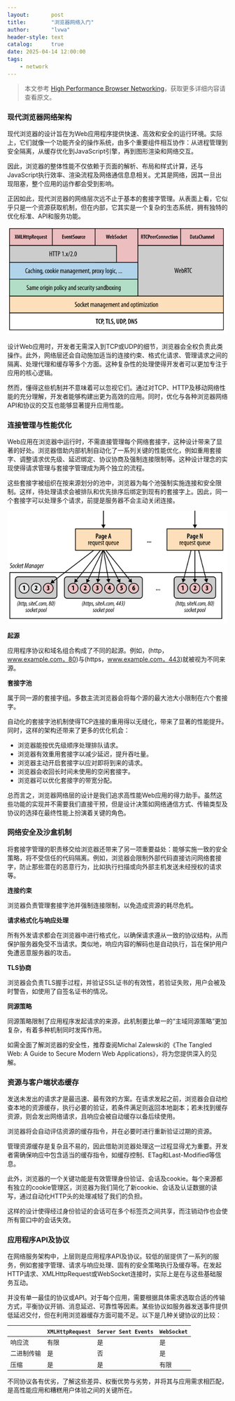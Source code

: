 ```yaml
---
layout:       post
title:        "浏览器网络入门"
author:       "lvwa"
header-style: text
catalog:      true
date: 2025-04-14 12:00:00
tags:
    - network
---
```

> 本文参考 [High Performance Browser Networking](https://hpbn.co/)，获取更多详细内容请查看原文。


### 现代浏览器网络架构

现代浏览器的设计旨在为Web应用程序提供快速、高效和安全的运行环境。实际上，它们就像一个功能齐全的操作系统，由多个重要组件相互协作：从进程管理到安全隔离，从缓存优化到JavaScript引擎，再到图形渲染和网络交互。

因此，浏览器的整体性能不仅依赖于页面的解析、布局和样式计算，还与JavaScript执行效率、渲染流程及网络通信息息相关。尤其是网络，因其一旦出现阻塞，整个应用的运作都会受到影响。

正因如此，现代浏览器的网络层次远不止于基本的套接字管理。从表面上看，它似乎只是一个资源获取机制，但在内部，它其实是一个复杂的生态系统，拥有独特的优化标准、API和服务功能。

![image](/img/2025-04-14/framework.svg)

设计Web应用时，开发者无需深入到TCP或UDP的细节，浏览器会全权负责此类操作。此外，网络层还会自动施加适当的连接约束、格式化请求、管理请求之间的隔离、处理代理和缓存等多个方面。这种复杂性的处理使得开发者可以更加专注于应用的核心逻辑。

然而，懂得这些机制并不意味着可以忽视它们。通过对TCP、HTTP及移动网络性能的充分理解，开发者能够构建出更为高效的应用。同时，优化与各种浏览器网络API和协议的交互也能够显著提升应用性能。

### 连接管理与性能优化

Web应用在浏览器中运行时，不需直接管理每个网络套接字，这种设计带来了显著的好处。浏览器借助内部机制自动化了一系列关键的性能优化，例如重用套接字、调整请求优先级、延迟绑定、协议协商及强制连接限制等。这种设计理念的实现使得请求管理与套接字管理成为两个独立的流程。

这些套接字被组织在按来源划分的池中，浏览器为每个池强制实施连接和安全限制。这样，待处理请求会被排队和优先排序后绑定到现有的套接字上。因此，同一个套接字可以处理多个请求，前提是服务器不会主动关闭连接。

![image](/img/2025-04-14/order.svg)

**起源**

应用程序协议和域名组合构成了不同的起源。例如，(http，www.example.com，80)与(https，www.example.com，443)就被视为不同来源。

**套接字池**

属于同一源的套接字组。多数主流浏览器会将每个源的最大池大小限制在六个套接字。

自动化的套接字池机制使得TCP连接的重用得以无缝化，带来了显著的性能提升。同时，这样的架构还带来了更多的优化机会：

- 浏览器能按优先级顺序处理排队请求。
- 浏览器有效重用套接字以减少延迟，提升吞吐量。
- 浏览器主动开启套接字以应对即将到来的请求。
- 浏览器会收回长时间未使用的空闲套接字。
- 浏览器可以优化套接字的带宽分配。

总而言之，浏览器网络层的设计是我们追求高性能Web应用的得力助手。虽然这些功能的实现并不需要我们直接干预，但是设计决策如网络通信方式、传输类型及协议的选择在最终性能上扮演着关键的角色。

### 网络安全及沙盒机制

将套接字管理的职责移交给浏览器还带来了另一项重要益处：能够实施一致的安全策略，将不受信任的代码隔离。例如，浏览器会限制外部代码直接访问网络套接字，防止那些潜在的恶意行为，比如执行扫描或向外部主机发送未经授权的请求等。

**连接约束**

浏览器负责管理套接字池并强制连接限制，以免造成资源的耗尽危机。

**请求格式化与响应处理**

所有外发请求都会在浏览器中进行格式化，以确保请求遵从一致的协议结构，从而保护服务器免受不当请求。类似地，响应内容的解码也是自动执行，旨在保护用户免遭恶意服务器的攻击。

**TLS协商**

浏览器会负责TLS握手过程，并验证SSL证书的有效性，若验证失败，用户会被及时警告，如使用了自签名证书的情况。

**同源策略**

同源策略限制了应用程序发起请求的来源，此机制要比单一的“主域同源策略”更加复杂，有着多种机制同时发挥作用。

如需全面了解浏览器的安全性，推荐查阅Michal Zalewski的《The Tangled Web: A Guide to Secure Modern Web Applications》，将为您提供深入的见解。

### 资源与客户端状态缓存

发送未发出的请求才是最迅速、最有效的方案。在请求发起之前，浏览器会自动检查本地的资源缓存，执行必要的验证，若条件满足则返回本地副本；若未找到缓存资源，则会发出网络请求，且响应会被自动缓存以备后续使用。

浏览器将会自动评估资源的缓存指令，并在必要时进行重新验证过期的资源。

管理资源缓存是复杂且不易的，因此借助浏览器处理这一过程显得尤为重要。开发者需确保响应中包含适当的缓存指令，如缓存控制、ETag和Last-Modified等信息。

此外，浏览器的一个关键功能是有效管理身份验证、会话及cookie。每个来源都有独立的cookie管理区，浏览器为我们简化了新cookie、会话及认证数据的读写，通过自动化HTTP头的处理减轻了我们的负担。

这样的设计使得经过身份验证的会话可在多个标签页之间共享，而注销动作也会使所有窗口中的会话失效。

### 应用程序API及协议

在网络服务架构中，上层则是应用程序API及协议。较低的层提供了一系列的服务，例如套接字管理、请求与响应处理、固有的安全策略执行及缓存等。在发起HTTP请求、XMLHttpRequest或WebSocket连接时，实际上是在与这些基础服务互动。

并没有单一最佳的协议或API。对于每个应用，需要根据具体需求选取合适的传输方式，平衡协议开销、消息延迟、可靠性等因素。某些协议如服务器发送事件提供低延迟交付，但在利用浏览器缓存方面可能不足。以下是几种关键协议的比较：

|                | `XMLHttpRequest` | `Server Sent Events` | `WebSocket` |
|----------------|------------------|---------------------|-------------|
| 响应流        | 有限               | 是                   | 是           |
| 二进制传输    | 是                | 否                    | 是           |
| 压缩          | 是                | 是                   | 有限         |

不同协议各有优劣，了解这些差异、权衡优势与劣势，并将其与应用需求相匹配，是高性能应用和糟糕用户体验之间的关键所在。